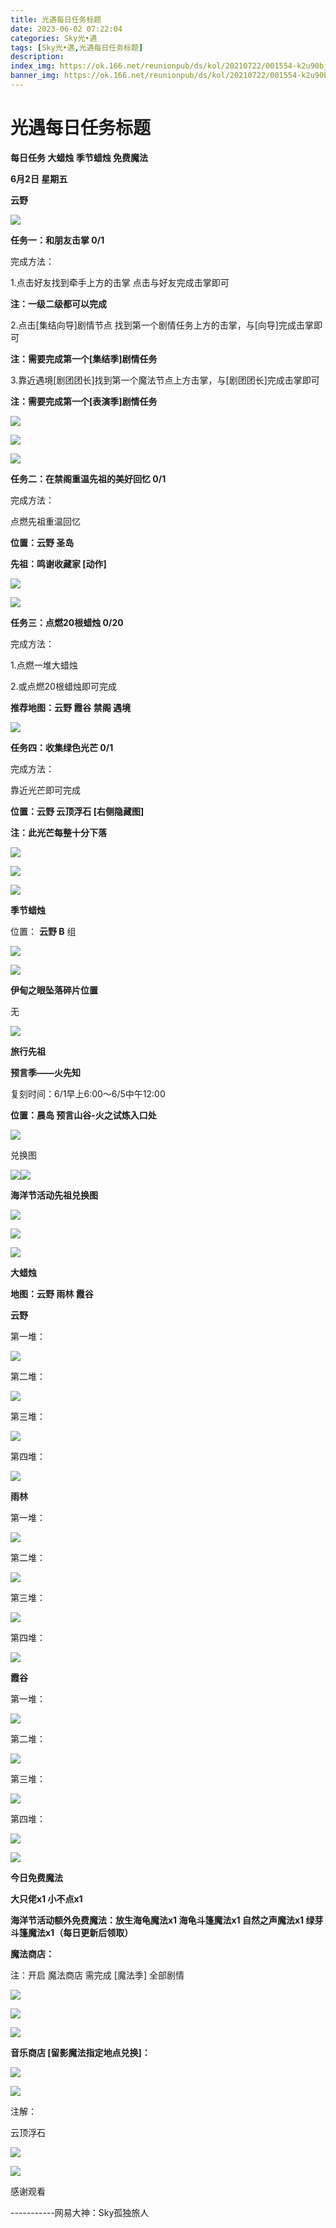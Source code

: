 ```yaml
---
title: 光遇每日任务标题
date: 2023-06-02 07:22:04
categories: Sky光•遇
tags: [Sky光•遇,光遇每日任务标题]
description: 
index_img: https://ok.166.net/reunionpub/ds/kol/20210722/001554-k2u90bj7ay.png?imageView&thumbnail=600x0&type=jpg
banner_img: https://ok.166.net/reunionpub/ds/kol/20210722/001554-k2u90bj7ay.png?imageView&thumbnail=600x0&type=jpg
---
```

# 光遇每日任务标题
**每日任务 大蜡烛 季节蜡烛 免费魔法**

 **6月2日 星期五**

 **云野**

![](https://img.166.net/reunionpub/ds/kol/20230602/002706-e3gidfzt6m.jpg)

 **任务一：和朋友击掌 0/1**

完成方法：

1.点击好友找到牵手上方的击掌 点击与好友完成击掌即可

 **注：一级二级都可以完成**

2.点击[集结向导]剧情节点 找到第一个剧情任务上方的击掌，与[向导]完成击掌即可

 **注：需要完成第一个[集结季]剧情任务**

3.靠近遇境[剧团团长]找到第一个魔法节点上方击掌，与[剧团团长]完成击掌即可

 **注：需要完成第一个[表演季]剧情任务**

![](https://img.166.net/reunionpub/ds/kol/20230602/002739-ipmnju0b6o.jpeg)

![](https://img.166.net/reunionpub/ds/kol/20230602/002750-jc7yn8sv1e.jpeg)

![](https://img.166.net/reunionpub/ds/kol/20230602/002756-fz0dt843uc.jpeg)

 **任务二：在禁阁重温先祖的美好回忆 0/1**

完成方法：

点燃先祖重温回忆

 **位置：云野 圣岛**

 **先祖：鸣谢收藏家 [动作]**

![](https://img.166.net/reunionpub/ds/kol/20230602/002819-8f2umkrlyt.jpg)

![](https://img.166.net/reunionpub/ds/kol/20230602/002827-y0s5fhbzpw.jpg)

 **任务三：点燃20根蜡烛 0/20**

完成方法：

1.点燃一堆大蜡烛

2.或点燃20根蜡烛即可完成

 **推荐地图：云野 霞谷 禁阁 遇境**

![](https://img.166.net/reunionpub/ds/kol/20230602/002841-zsr04i9gha.jpg)

 **任务四：收集绿色光芒 0/1**

完成方法：

靠近光芒即可完成

 **位置：云野 云顶浮石 [右侧隐藏图]**

 **注：此光芒每整十分下落**

![](https://img.166.net/reunionpub/ds/kol/20230602/002854-4ndwul73az.jpeg)

![](https://img.166.net/reunionpub/ds/kol/20230602/002902-4sp679fg1d.jpeg)

![](https://img.166.net/reunionpub/ds/kol/20230502/053253-tkp31d0r2j.png)

 **季节蜡烛**

位置： **云野 B** 组

![](https://img.166.net/reunionpub/ds/kol/20230602/003044-7yj5gpdzih.png)

![](https://img.166.net/reunionpub/ds/kol/20230501/003537-boqnslm12s.png)

 **伊甸之眼坠落碎片位置**

无

![](https://img.166.net/reunionpub/ds/kol/20230501/003537-boqnslm12s.png)

 **旅行先祖**

 **预言季——火先知**

复刻时间：6/1早上6:00～6/5中午12:00

 **位置：晨岛 预言山谷-火之试炼入口处**

![](https://img.166.net/reunionpub/ds/kol/20230601/003149-9nrhui2m03.jpeg)

兑换图

![](https://img.166.net/reunionpub/ds/kol/20230601/003246-cgqy4r9nsa.jpg)![](https://img.166.net/reunionpub/ds/kol/20230501/003537-boqnslm12s.png)

 **海洋节活动先祖兑换图**

![](https://img.166.net/reunionpub/ds/kol/20230520/040300-zap2jkovds.jpg)

![](https://img.166.net/reunionpub/ds/kol/20230520/040310-ofs4cbrjhq.jpg)

![](https://img.166.net/reunionpub/ds/kol/20230501/003537-boqnslm12s.png)

 **大蜡烛**

 **地图：云野 雨林 霞谷**

 **云野**

第一堆：

![](https://img.166.net/reunionpub/ds/kol/20230602/003140-ou4ssqakgw.jpeg)

第二堆：

![](https://img.166.net/reunionpub/ds/kol/20230602/003147-p4fijkqswa.jpeg)

第三堆：

![](https://img.166.net/reunionpub/ds/kol/20230602/003154-eqgrzo9147.jpeg)

第四堆：

![](https://img.166.net/reunionpub/ds/kol/20230602/003202-61k7y38nuc.jpeg)

 **雨林**

第一堆：

![](https://img.166.net/reunionpub/ds/kol/20230602/003213-2cz7wg3b4v.jpeg)

第二堆：

![](https://img.166.net/reunionpub/ds/kol/20230602/003220-2niquk90a7.jpeg)

第三堆：

![](https://img.166.net/reunionpub/ds/kol/20230602/003226-aljbhpz8v9.jpeg)

第四堆：

![](https://img.166.net/reunionpub/ds/kol/20230602/003232-4fovhklsb8.jpeg)

 **霞谷**

第一堆：

![](https://img.166.net/reunionpub/ds/kol/20230602/003241-8ed50mnv12.jpeg)

第二堆：

![](https://img.166.net/reunionpub/ds/kol/20230602/003249-p38y1znwks.jpeg)

第三堆：

![](https://img.166.net/reunionpub/ds/kol/20230602/003256-u2frsd6c1l.jpeg)

第四堆：

![](https://img.166.net/reunionpub/ds/kol/20230602/003303-8yb0rzfo62.jpeg)

![](https://img.166.net/reunionpub/ds/kol/20221018/100256-wzutnocka0.png)

 **今日免费魔法**

 **大只佬x1 小不点x1**

 **海洋节活动额外免费魔法：放生海龟魔法x1 海龟斗篷魔法x1 自然之声魔法x1 绿芽斗篷魔法x1（每日更新后领取）**

 **魔法商店：**

注：开启 魔法商店 需完成 [魔法季] 全部剧情

![](https://img.166.net/reunionpub/ds/kol/20221018/100559-oibznvdtus.png)

![](https://img.166.net/reunionpub/ds/kol/20230602/003329-0ji7sryvm5.jpeg)

![](https://img.166.net/reunionpub/ds/kol/20230520/024526-niy97hflvp.jpeg)

 **音乐商店 [留影魔法指定地点兑换]：**

![](https://img.166.net/reunionpub/ds/kol/20230529/003728-tes529zlmh.jpeg)

![](https://img.166.net/reunionpub/ds/kol/20230502/235738-ls601349yq.png)

注解：

云顶浮石

![](https://img.166.net/reunionpub/ds/kol/20230602/003436-w78n1me5f0.jpeg)

![](https://img.166.net/reunionpub/ds/kol/20230502/235738-ls601349yq.png)

感谢观看

\-----------网易大神：Sky孤独旅人

